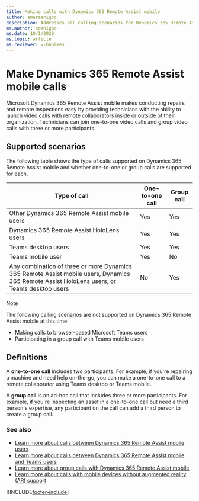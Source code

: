 ```yaml
---
title: Making calls with Dynamics 365 Remote Assist mobile
author: amaraanigbo
description: Addresses all calling scenarios for Dynamics 365 Remote Assist mobile
ms.author: soanigbo
ms.date: 10/1/2020 
ms.topic: article
ms.reviewer: v-bholmes
---
```


# Make Dynamics 365 Remote Assist mobile calls

Microsoft Dynamics 365 Remote Assist mobile makes conducting repairs and remote inspections easy by providing technicians with the ability to launch video calls with remote collaborators inside or outside of their organization. Technicians can join one-to-one video calls and group video calls with three or more participants. 

## Supported scenarios

The following table shows the type of calls supported on Dynamics 365 Remote Assist mobile and whether one-to-one or group calls are supported for each.

|Type of call|One-to-one call|Group call|
|----------------------------------------------------------|------------------|--------------------|
|Other Dynamics 365 Remote Assist mobile users|Yes|Yes|
|Dynamics 365 Remote Assist HoloLens users|Yes|Yes|
|Teams desktop users|Yes|Yes|
|Teams mobile user|Yes|No|
|Any combination of three or more Dynamics 365 Remote Assist mobile users, Dynamics 365 Remote Assist HoloLens users, or Teams desktop users|No|Yes| 

> [!NOTE]
> The following calling scenarios are not supported on Dynamics 365 Remote Assist mobile at this time:
>
> - Making calls to browser-based Microsoft Teams users
> - Participating in a group call with Teams mobile users

## Definitions 

A **one-to-one call** includes two participants. For example, if you're repairing a machine and need help on-the-go, you can make a one-to-one call to a remote collaborator using Teams desktop or Teams mobile.

A **group call** is an ad-hoc call that includes three or more participants. For example, if you're inspecting an asset in a one-to-one call but need a third person's expertise, any participant on the call can add a third person to create a group call.

### See also

- [Learn more about calls between Dynamics 365 Remote Assist mobile users](remote-assist-mobile-to-remote-assist-mobile-calls.md)
- [Learn more about calls between Dynamics 365 Remote Assist mobile and Teams users](remote-assist-mobile-to-teams-calls.md)
- [Learn more about group calls with Dynamics 365 Remote Assist mobile](group-calling.md)
- [Learn more about calls with mobile devices without augmented reality (AR) support](calls-using-devices-without-AR.md)

[!INCLUDE[footer-include](../../includes/footer-banner.md)]
